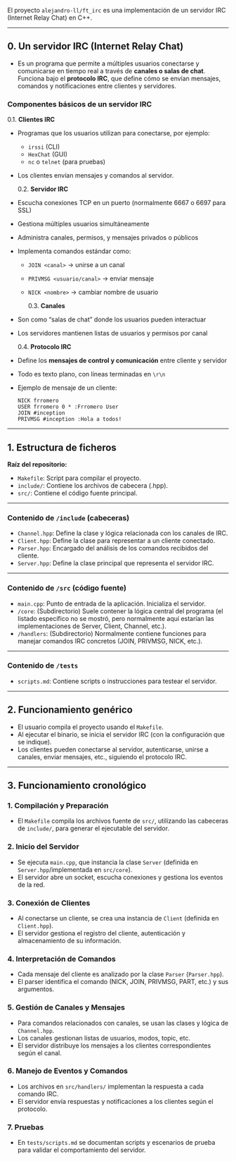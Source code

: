 El proyecto `alejandro-ll/ft_irc` es una implementación de un servidor IRC (Internet Relay Chat) en C++.

---

## 0. Un servidor IRC (Internet Relay Chat)

- Es un programa que permite a múltiples usuarios conectarse y comunicarse en tiempo real a través de **canales o salas de chat**. Funciona bajo el **protocolo IRC**, que define cómo se envían mensajes, comandos y notificaciones entre clientes y servidores.

### Componentes básicos de un servidor IRC

0.1. **Clientes IRC**

- Programas que los usuarios utilizan para conectarse, por ejemplo:

  - `irssi` (CLI)
  - `HexChat` (GUI)
  - `nc` o `telnet` (para pruebas)

- Los clientes envían mensajes y comandos al servidor.

  0.2. **Servidor IRC**

- Escucha conexiones TCP en un puerto (normalmente 6667 o 6697 para SSL)
- Gestiona múltiples usuarios simultáneamente
- Administra canales, permisos, y mensajes privados o públicos
- Implementa comandos estándar como:

  - `JOIN <canal>` → unirse a un canal
  - `PRIVMSG <usuario/canal>` → enviar mensaje
  - `NICK <nombre>` → cambiar nombre de usuario

    0.3. **Canales**

- Son como “salas de chat” donde los usuarios pueden interactuar
- Los servidores mantienen listas de usuarios y permisos por canal

  0.4. **Protocolo IRC**

- Define los **mensajes de control y comunicación** entre cliente y servidor
- Todo es texto plano, con líneas terminadas en `\r\n`
- Ejemplo de mensaje de un cliente:

  ```
  NICK frromero
  USER frromero 0 * :Frromero User
  JOIN #inception
  PRIVMSG #inception :Hola a todos!
  ```

---

## 1. Estructura de ficheros

**Raíz del repositorio:**

- `Makefile`: Script para compilar el proyecto.
- `include/`: Contiene los archivos de cabecera (.hpp).
- `src/`: Contiene el código fuente principal.

---

### Contenido de `/include` (cabeceras)

- `Channel.hpp`: Define la clase y lógica relacionada con los canales de IRC.
- `Client.hpp`: Define la clase para representar a un cliente conectado.
- `Parser.hpp`: Encargado del análisis de los comandos recibidos del cliente.
- `Server.hpp`: Define la clase principal que representa el servidor IRC.

---

### Contenido de `/src` (código fuente)

- `main.cpp`: Punto de entrada de la aplicación. Inicializa el servidor.
- `/core`: (Subdirectorio) Suele contener la lógica central del programa (el listado específico no se mostró, pero normalmente aquí estarían las implementaciones de Server, Client, Channel, etc.).
- `/handlers`: (Subdirectorio) Normalmente contiene funciones para manejar comandos IRC concretos (JOIN, PRIVMSG, NICK, etc.).

---

### Contenido de `/tests`

- `scripts.md`: Contiene scripts o instrucciones para testear el servidor.

---

## 2. Funcionamiento genérico

- El usuario compila el proyecto usando el `Makefile`.
- Al ejecutar el binario, se inicia el servidor IRC (con la configuración que se indique).
- Los clientes pueden conectarse al servidor, autenticarse, unirse a canales, enviar mensajes, etc., siguiendo el protocolo IRC.

---

## 3. Funcionamiento cronológico

### 1. Compilación y Preparación

- El `Makefile` compila los archivos fuente de `src/`, utilizando las cabeceras de `include/`, para generar el ejecutable del servidor.

### 2. Inicio del Servidor

- Se ejecuta `main.cpp`, que instancia la clase `Server` (definida en `Server.hpp`/implementada en `src/core`).
- El servidor abre un socket, escucha conexiones y gestiona los eventos de la red.

### 3. Conexión de Clientes

- Al conectarse un cliente, se crea una instancia de `Client` (definida en `Client.hpp`).
- El servidor gestiona el registro del cliente, autenticación y almacenamiento de su información.

### 4. Interpretación de Comandos

- Cada mensaje del cliente es analizado por la clase `Parser` (`Parser.hpp`).
- El parser identifica el comando (NICK, JOIN, PRIVMSG, PART, etc.) y sus argumentos.

### 5. Gestión de Canales y Mensajes

- Para comandos relacionados con canales, se usan las clases y lógica de `Channel.hpp`.
- Los canales gestionan listas de usuarios, modos, topic, etc.
- El servidor distribuye los mensajes a los clientes correspondientes según el canal.

### 6. Manejo de Eventos y Comandos

- Los archivos en `src/handlers/` implementan la respuesta a cada comando IRC.
- El servidor envía respuestas y notificaciones a los clientes según el protocolo.

### 7. Pruebas

- En `tests/scripts.md` se documentan scripts y escenarios de prueba para validar el comportamiento del servidor.
